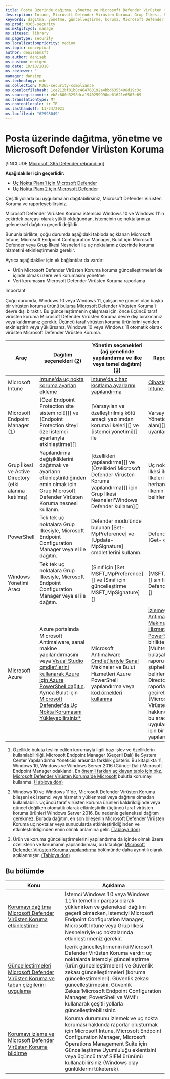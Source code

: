 ```yaml
---
title: Posta üzerinde dağıtma, yönetme ve Microsoft Defender Virüsten Koruma
description: Intune, Microsoft Defender Virüsten Koruma, Grup İlkesi, PowerShell veya WMI Microsoft Endpoint Configuration Manager e-postayı dağıtabilirsiniz ve yönetabilirsiniz
keywords: dağıtma, yönetme, güncelleştirme, koruma, Microsoft Defender Virüsten Koruma
ms.prod: m365-security
ms.mktglfcycl: manage
ms.sitesec: library
ms.pagetype: security
ms.localizationpriority: medium
ms.topic: conceptual
author: denisebmsft
ms.author: deniseb
ms.custom: nextgen
ms.date: 10/18/2018
ms.reviewer: ''
manager: dansimp
ms.technology: mde
ms.collection: M365-security-compliance
ms.openlocfilehash: 1ce212bf01b8c464760192a4bbd6355498d19c3c
ms.sourcegitcommit: eb8c600d3298dca1940259998de61621e6505e69
ms.translationtype: MT
ms.contentlocale: tr-TR
ms.lasthandoff: 11/24/2021
ms.locfileid: "62998049"
---
```

# <a name="deploy-manage-and-report-on-microsoft-defender-antivirus"></a>Posta üzerinde dağıtma, yönetme ve Microsoft Defender Virüsten Koruma

[!INCLUDE [Microsoft 365 Defender rebranding](../../includes/microsoft-defender.md)]


**Aşağıdakiler için geçerlidir:**

- [Uç Nokta Planı 1 için Microsoft Defender](https://go.microsoft.com/fwlink/p/?linkid=2154037)
- [Uç Nokta Planı 2 için Microsoft Defender](https://go.microsoft.com/fwlink/p/?linkid=2154037)

Çeşitli yollarla bu uygulamaları dağıtabilirsiniz, Microsoft Defender Virüsten Koruma ve raporleyebilirsiniz.

Microsoft Defender Virüsten Koruma istemcisi Windows 10 ve Windows 11'in çekirdek parçası olarak yüklü olduğundan, istemcinin uç noktalarınıza geleneksel dağıtımı geçerli değildir.

Bununla birlikte, çoğu durumda aşağıdaki tabloda açıklanan Microsoft Intune, Microsoft Endpoint Configuration Manager, Bulut için Microsoft Defender veya Grup İlkesi Nesneleri ile uç noktalarınız üzerinde koruma hizmetini etkinleştirmeniz gerekir.

Ayrıca aşağıdakiler için ek bağlantılar da vardır:

- Ürün Microsoft Defender Virüsten Koruma koruma güncelleştirmeleri de içinde olmak üzere veri korumasını yönetme
- Veri korumasını Microsoft Defender Virüsten Koruma raporlama

> [!IMPORTANT]
> Çoğu durumda, Windows 10 veya Windows 11, çalışan ve güncel olan başka bir virüsten koruma ürünü bulursa Microsoft Defender Virüsten Koruma'i devre dışı bıraktır. Bu güncelleştirmenin çalışması için, önce üçüncü taraf virüsten koruma Microsoft Defender Virüsten Koruma devre dışı bırakmanız veya kaldırmanız gerekir. Üçüncü taraf virüsten koruma ürünlerini yeniden etkinleştirir veya yüklürsanız, Windows 10 veya Windows 11 otomatik olarak virüsten Microsoft Defender Virüsten Koruma.

Araç|Dağıtım seçenekleri (<a href="#fn2" id="ref2">2</a>)|Yönetim seçenekleri (ağ genelinde yapılandırma ve ilke veya temel dağıtım) ([3](#fn3))|Raporlama seçenekleri
---|---|---|---
Microsoft Intune|[Intune'da uç nokta koruma ayarları ekleme](/intune/endpoint-protection-configure)|[Intune'da cihaz kısıtlama ayarlarını yapılandırma](/intune/device-restrictions-configure)| [Cihazları yönetmek için Intune konsolunu kullanma](/intune/device-management)
Microsoft Endpoint Manager ([1](#fn1))|[Özel Endpoint Protection site sistem rolü][] ve [Endpoint Protection siteyi özel istemci ayarlarıyla etkinleştirme][]|[Varsayılan ve özelleştirilmiş kötü amaçlı yazılımdan koruma ilkeleri][] ve [istemci yönetimi][] ile|Varsayılan [Yapılandırma Yöneticisi İzleme çalışma alanı][] ve [e-posta uyarıları][]
Grup İlkesi ve Active Directory (etki alanına katılmış)|Yapılandırma değişikliklerini dağıtmak ve ayarların etkinleştirildiğinden emin olmak için Grup Microsoft Defender Virüsten Koruma nesnesi kullanın.|[özellikleri yapılandırma][] ve [Özellikleri Microsoft Defender Virüsten Koruma yapılandırma][] için Grup İlkesi Nesneleri'Windows Defender kullanın][]|Uç nokta raporlaması Grup İlkesi ile kullanılamaz. [Grup İlkeleri listesi oluşturarak, herhangi bir ayarın veya ilkenin uygulanmadıyı belirlemek için][]
PowerShell|Tek tek uç noktalara Grup İlkesiyle, Microsoft Endpoint Configuration Manager veya el ile dağıtın.|Defender modülünde bulunan [Set-MpPreference] ve [Update-MpSignature] cmdlet'lerini kullanın.|Defender modülünde uygun [Get- cmdlet'leri kullanın][]
Windows Yönetimi Aracı|Tek tek uç noktalara Grup İlkesiyle, Microsoft Endpoint Configuration Manager veya el ile dağıtın.|[Sınıf için [Set MSFT_MpPreference][] ve [Sınıf için güncelleştirme MSFT_MpSignature][]|[MSFT_MpComputerStatus][] sınıfını ve [Windows Defender WMIv2 Sağlayıcı][]
Microsoft Azure|Azure portalında Microsoft Antimalware, sanal makine yapılandırmasını veya [Visual Studio cmdlet'lerini kullanarak Azure için Azure PowerShell dağıtın](/azure/security/azure-security-antimalware#antimalware-deployment-scenarios). Ayrıca Bulut için [Microsoft Defender'da Uç Nokta Korumasını Yükleyebilirsiniz*](/azure/security-center/security-center-install-endpoint-protection)|Microsoft Antimalware [Cmdlet'leriyle Sanal](/azure/security/azure-security-antimalware#enable-and-configure-antimalware-using-powershell-cmdlets) Makineler ve Bulut Hizmetleri Azure PowerShell yapılandırma veya [kod örnekleri kullanma](https://gallery.technet.microsoft.com/Antimalware-For-Azure-5ce70efe)|[İzlemeyi Microsoft Antimalware için Sanal Makineler ve Bulut Hizmetleri Azure PowerShell Cmdlet'leri](/azure/security/azure-security-antimalware#enable-and-configure-antimalware-using-powershell-cmdlets) ile birlikte kullanın. Ayrıca, [Muhtemelen virüs bulaşabilir cihazlar][] raporu dahil olmak üzere şüpheli etkinlikleri belirlemek için Azure Active Directory'daki kullanım raporlarını gözden geçirebilirsiniz ve [Microsoft Defender Virüsten Koruma olayları][] hakkında rapor yapmak ve bu aracı AAD'te bir uygulama olarak eklemek için bir SIEM aracı yapılandırabilirsiniz.

1. <span id="fn1" />Özellikle buluta teslim edilen korumayla ilgili bazı işlev ve özelliklerin kullanılabilirliği, Microsoft Endpoint Manager (Geçerli Dalı) ile System Center Yapılandırma Yöneticisi arasında farklılık gösterir. Bu kitaplıkta 11, Windows 10, Windows ve Windows Server 2016 (Güncel Dalı) Microsoft Endpoint Manager odaklandı. En [önemli farkları açıklayan tablo için bkz. Microsoft Defender Virüsten Koruma'de Microsoft](cloud-protection-microsoft-defender-antivirus.md) bulutla korumayı kullanma. [(Tabloya dön)](#ref2)

2. <span id="fn2" />Windows 10 ve Windows 11'de, Microsoft Defender Virüsten Koruma bileşeni ek istemci veya hizmetin yüklenmesi veya dağıtımı olmadan kullanılabilir. Üçüncü taraf virüsten koruma ürünleri kaldırildiğinde veya güncel değilken otomatik olarak etkinleştirilir (üçüncü taraf virüsten koruma ürünleri Windows Server 2016. Bu nedenle geleneksel dağıtım gerekmez. Burada dağıtım, en son bileşenin Microsoft Defender Virüsten Koruma uç noktalar veya sunucularda etkinleştirildiğinden ve etkinleştirildiğinden emin olmak anlamına gelir. [(Tabloya dön)](#ref2)

3. <span id="fn3" />Ürün ve koruma güncelleştirmelerini yapılandırma da içinde olmak üzere özelliklerin ve korumanın yapılandırması, bu kitaplığın [Microsoft Defender Virüsten Koruma yapılandırma](configure-notifications-microsoft-defender-antivirus.md) bölümünde daha ayrıntılı olarak açıklanmıştır. [(Tabloya dön)](#ref2)

## <a name="in-this-section"></a>Bu bölümde

Konu | Açıklama
---|---
[Korumayı dağıtma Microsoft Defender Virüsten Koruma etkinleştirme](deploy-microsoft-defender-antivirus.md) | İstemci Windows 10 veya Windows 11'in temel bir parçası olarak yüklenirken ve geleneksel dağıtım geçerli olmazken, istemciyi Microsoft Endpoint Configuration Manager, Microsoft Intune veya Grup İlkesi Nesneleriyle uç noktalarında etkinleştirmeniz gerekir.
[Güncelleştirmeleri Microsoft Defender Virüsten Koruma ve taban çizgilerini uygulama](manage-updates-baselines-microsoft-defender-antivirus.md) | İçerik güncelleştirmenin iki Microsoft Defender Virüsten Koruma vardır: uç noktalarda istemciyi güncelleştirme (ürün güncelleştirmeleri) ve Güvenlik zekası güncelleştirmeleri (koruma güncelleştirmeleri). Güvenlik zekası güncelleştirmesini, Güvenlik Zekası'Microsoft Endpoint Configuration Manager, PowerShell ve WMI'ı kullanarak çeşitli yollarla güncelleştirebilirsiniz.
[Korumayı izleme ve Microsoft Defender Virüsten Koruma bildirme](report-monitor-microsoft-defender-antivirus.md) | Koruma durumunu izlemek ve uç nokta koruması hakkında raporlar oluşturmak için Microsoft Intune, Microsoft Endpoint Configuration Manager, Microsoft Operations Management Suite için Güncelleştirme Uyumluluğu eklentisini veya üçüncü taraf SIEM ürününü kullanabilirsiniz (Windows olay günlüklerini tüketerek).
